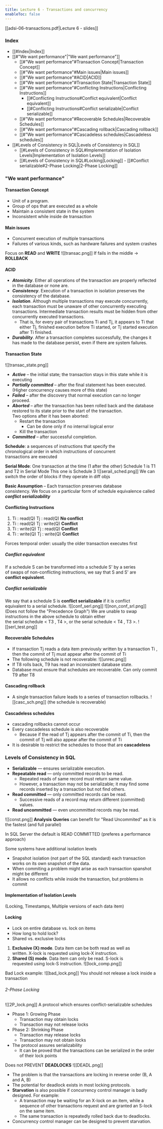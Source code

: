 ```yaml
---
title: Lecture 6 - Transactions and concurrency
enableToc: false
---
```

[[adsi-06-transactions.pdf|Lecture 6 - slides]]

### Index

- [[#Index|Index]]
- [[#"We want performance"|"We want performance"]]
	- [[#"We want performance"#Transaction Concept|Transaction Concept]]
	- [[#"We want performance"#Main issues|Main issues]]
	- [[#"We want performance"#ACID|ACID]]
	- [[#"We want performance"#Transaction State|Transaction State]]
	- [[#"We want performance"#Conflicting Instructions|Conflicting Instructions]]
		- [[#Conflicting Instructions#Conflict equivalent|Conflict equivalent]]
		- [[#Conflicting Instructions#Conflict serializable|Conflict serializable]]
	- [[#"We want performance"#Recoverable Schedules|Recoverable Schedules]]
	- [[#"We want performance"#Cascading rollback|Cascading rollback]]
	- [[#"We want performance"#Cascadeless schedules|Cascadeless schedules]]
- [[#Levels of Consistency in SQL|Levels of Consistency in SQL]]
	- [[#Levels of Consistency in SQL#Implementation of Isolation Levels|Implementation of Isolation Levels]]
	- [[#Levels of Consistency in SQL#Locking|Locking]]
			- [[#Conflict serializable#2-Phase Locking|2-Phase Locking]]



### "We want performance"

#### Transaction Concept
- Unit of a program.
- Group of ops that are executed as a whole
- Maintain a consistent state in the system
- Inconsistent while inside de transaction

#### Main issues
- Concurrent execution of multiple transactions
- Failures of various kinds, such as hardware failures and system crashes

Focus on **READ** and **WRITE**
![[transac.png]]
If fails in the middle -> **ROLLBACK**

#### ACID
- ***Atomicity***. Either all operations of the transaction are properly reflected in the database or none are.  
- ***Consistency***. Execution of a transaction in isolation preserves the   consistency of the database.  
- ***Isolation***. Although multiple transactions may execute concurrently, each transaction must be unaware of other concurrently executing transactions. Intermediate transaction results must be hidden from other concurrently executed transactions. 
	- That is, for every pair of transactions Ti and Tj, it appears to Ti that either Tj, finished execution before Ti started, or Tj started execution after Ti finished.  
- ***Durability***. After a transaction completes successfully, the changes it has made to the database persist, even if there are system failures.

#### Transaction State
![[transac_state.png]]
- ***Active*** – the initial state; the transaction stays in this state while it is executing  
- ***Partially committed*** – after the final statement has been executed. (Higher concurrency causes more of this state)
- ***Failed*** – after the discovery that normal execution can no longer proceed.  
- ***Aborted*** – after the transaction has been rolled back and the database restored to its state prior to the start of the transaction.  
	Two options after it has been aborted:  
	- Restart the transaction  
		- Can be done only if no internal logical error  
	- Kill the transaction  
- ***Committed*** – after successful completion.



**Schedule**: a sequences of instructions that specify the  
chronological order in which instructions of concurrent  
transactions are executed

**Serial Mode**: One transaction at the time (1 after the other)
Schedule 1 is T1 and T2 in Serial Mode
This one is Schedule 3 
![[serail_sched.png]]
We can switch the order of blocks if they operate in diff objs

**Basic Assumption** – Each transaction preserves database  
consistency.
We focus on a particular form of schedule equivalence called  
***conflict serializability***


#### Conflicting Instructions
1. Ti : read(Q)    Tj : read(Q)     **No conflict**  
2. Ti : read(Q)    Tj : write(Q)    **Conflict**  
3. Ti : write(Q)    Tj : read(Q)    **Conflict**  
4. Ti : write(Q)    Tj : write(Q)    **Conflict**

Forces temporal order: usually the older transaction executes first

##### Conflict equivalent
If a schedule S can be transformed into a schedule S' by a series  
of swaps of non-conflicting instructions, we say that S and S' are  
**conflict equivalent**.  

##### Conflict serializable
We say that a schedule S is **conflict serializable** if it is conflict  
equivalent to a serial schedule.
![[conf_serl.png]]
![[non_conf_srl.png]]
(Does not follow the "Precedence Graph")
We are unable to swap instructions in the above schedule to obtain either  
the serial schedule < T3 , T4 >, or the serial schedule < T4 , T3 >.
![[serl_test.png]]


#### Recoverable Schedules
- If transaction Tj reads a data item previously written by a transaction Ti , then the commit of Tj must appear after the commit of Ti  
- The following schedule is not recoverable:
![[unrec.png]]
- If T8 rolls back, T9 has read an inconsistent database state.  
- Database must ensure that schedules are recoverable.
Can only commit T9 after T8

#### Cascading rollback
- A single transaction failure leads to a series of transaction rollbacks.
![[casc_sch.png]]
(the schedule is recoverable)

#### Cascadeless schedules
- cascading rollbacks cannot occur
- Every cascadeless schedule is also recoverable 
	- Because if the read of Tj appears after the commit of Ti, then the commit of Tj will also appear after the commit of Ti
- It is desirable to restrict the schedules to those that are  **cascadeless**

### Levels of Consistency in SQL
- **Serializable** — ensures serializable execution.  
- **Repeatable read** — only committed records to be read.  
	- Repeated reads of same record must return same value.  
	- However, a transaction may not be serializable; it may find some records inserted by a transaction but not find others.  
- **Read committed** — only committed records can be read.  
	- Successive reads of a record may return different (committed) values.  
- **Read uncommitted** — even uncommitted records may be read.


![[const.png]]
**Analysis Queries** can benefit for "Read Uncommited" as it is the fastest (and full parallel)

In SQL Server the default is READ COMMITTED (preferes a performance approach)

Some systems have additional isolation levels  
- Snapshot isolation (not part of the SQL standard) each transaction works on its own snapshot of the data. 
- When commiting a problem might arise as each transaction spanshot might be different
- It allows no conflicts while inside the transaction, but problems in commit


#### Implementation of Isolation Levels
(Locking, Timestamps, Multiple versions of each data item)

#### Locking
- Lock on entire database vs. lock on items  
- How long to hold lock?  
- Shared vs. exclusive locks

1. **Exclusive (X) mode**. Data item can be both read as well as  
written. X-lock is requested using lock-X instruction.  
2. **Shared (S) mode**. Data item can only be read. S-lock is  
requested using lock-S instruction.
![[lock_comp.png]]

Bad Lock example:
![[bad_lock.png]]
You should not release a lock inside a transaction

###### 2-Phase Locking
![[2P_lock.png]]
A protocol which ensures conflict-serializable schedules  
- Phase 1: Growing Phase  
	- Transaction may obtain locks  
	- Transaction may not release locks  
- Phase 2: Shrinking Phase  
	- Transaction may release locks  
	- Transaction may not obtain locks 
- The protocol assures serializability  
	- It can be proved that the transactions can be serialized in the order of  their lock points

Does not PREVENT **DEADLOCKS**
![[DEADL.png]]
- The problem is that the transactions are locking in reverse order (B, A and A, B)
- The potential for deadlock exists in most locking protocols.  
- **Starvation** is also possible if concurrency control manager is badly designed. For example:  
	- A transaction may be waiting for an X-lock on an item, while a sequence of other transactions request and are granted an S-lock on the same item.  
	- The same transaction is repeatedly rolled back due to deadlocks.  
- Concurrency control manager can be designed to prevent starvation.



